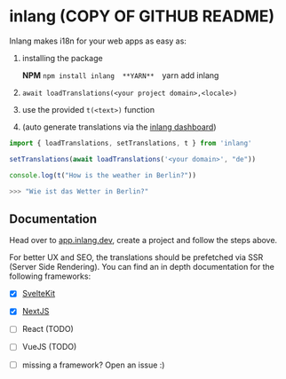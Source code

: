 # inlang (COPY OF GITHUB README)
Inlang makes i18n for your web apps as easy as:
1. installing the package   

   **NPM**    `npm install inlang 
   **YARN**  `yarn add inlang
   
   
3. `await loadTranslations(<your project domain>,<locale>)` 
4. use the provided `t(<text>)` function
5. (auto generate translations via the [inlang dashboard](https://app.inlang.dev)) 

```JavaScript
import { loadTranslations, setTranslations, t } from 'inlang'

setTranslations(await loadTranslations('<your domain>', "de"))

console.log(t("How is the weather in Berlin?"))

>>> "Wie ist das Wetter in Berlin?"
```

## Documentation

Head over to [app.inlang.dev](https://app.inlang.dev), create a project and follow the steps above. 

For better UX and SEO, the translations should be prefetched via SSR (Server Side Rendering). 
You can find an in depth documentation for the following frameworks: 

- [x] [SvelteKit](documentation/sveltekit.md)
- [x] [NextJS](documentation/nextjs.md)
- [ ] React (TODO)
- [ ] VueJS (TODO)
- [ ] missing a framework? Open an issue :)


